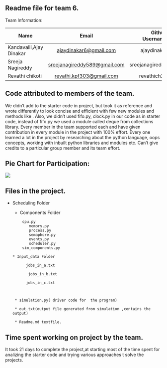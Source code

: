 Readme file for team 6.
---------------------------

Team Information:

| Name                         | Email           | Github Username  |
| -----------------------------|:---------------:| ----------------:|
|  Kandavalli,Ajay Dinakar          | ajaydinakar6@gmail.com |ajaydinakar|
| Sreeja Nagireddy|sreejanagireddy589@gmail.com| sreejanagireddy |
|Revathi chikoti| revathi.kpf303@gmail.com|revathich21 |



Code attributed to members of the team.
---------------------------------------
We didn’t add to the starter code in project, but took it as reference and wrote differently to look concise and efficient with few new modules and methods like . Also, we didn’t used fifo.py, clock.py in our code as in starter code, instead of fifo.py we used a module called deque from collections library. Every member in the team supported each and have given contribution in every module in the project with 100% effort. Every one learned a lot in the project by researching about the python language, oops concepts, working with inbuilt python libraries and modules etc. Can’t give credits to a particular group member and its team effort.  

Pie Chart for Participation:
----------------------------

![](http://i63.tinypic.com/2nuq2kg.png)

Files in the project.
---------------------------

* Scheduling Folder

     * Components Folder
	 
	        cpu.py 
               memory.py
               process.py 
               semaphore.py
               events.py
               scheduler.py
	        sim_components.py 

		
		
      * Input_data Folder
		
	     	jobs_in_a.txt
		
    		 jobs_in_b.txt
		
     		jobs_in_c.txt
		
	
	
       * simulation.py( driver code for  the program)
	
       * out.txt(output file generated from simulation ,contains the output)
	
       * Readme.md textfile.

Time  spent working on project by the team.
---------------------------------------------
It took  21 days to complete the project,at starting most of the time spent for analizing the starter code and trying various approaches t solve the projects.
